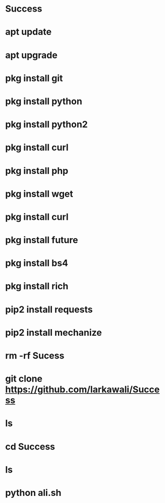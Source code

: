 # Success
# apt update
# apt upgrade
# pkg install git
# pkg install python
# pkg install python2
# pkg install curl
# pkg install php
# pkg install wget
# pkg install curl
# pkg install future 
# pkg install bs4 
# pkg install rich
# pip2 install requests
# pip2 install mechanize
# rm -rf Sucess
# git clone https://github.com/larkawali/Success
# ls
# cd Success
# ls
# python ali.sh
